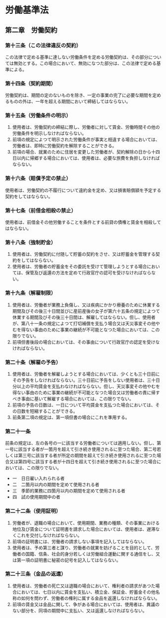 # 労働基準法

## 第二章　労働契約

### 第十三条（この法律違反の契約）

この法律で定める基準に達しない労働条件を定める労働契約は、その部分については無効とする。この場合において、無効になつた部分は、この法律で定める基準による。

### 第十四条（契約期間）

労働契約は、期間の定のないものを除き、一定の事業の完了に必要な期間を定めるものの外は、一年を超える期間において締結してはならない。

### 第十五条（労働条件の明示）

1. 使用者は、労働契約の締結に際し、労働者に対して賃金、労働時間その他の労働条件を明示しなければならない。
2. 前項の規定によつて明示された労働条件が事実と相違する場合においては、労働者は、即時に労働契約を解除することができる。
3. 前項の場合、就業のために住居を変更した労働者が、契約解除の日から十四日以内に帰郷する場合においては、使用者は、必要な旅費を負担しなければならない。

### 第十六条（賠償予定の禁止）

使用者は、労働契約の不履行について違約金を定め、又は損害賠償額を予定する契約をしてはならない。

### 第十七条（前借金相殺の禁止）

使用者は、前借金その他労働することを条件とする前貸の債権と賃金を相殺してはならない。

### 第十八条（強制貯金）

1. 使用者は、労働契約に付随して貯蓄の契約をさせ、又は貯蓄金を管理する契約をしてはならない。
2. 使用者は、労働者の貯蓄金をその委託を受けて管理しようとする場合においては、保管及び返還の方法を定めて行政官庁の認可を受けなければならない。

### 第十九条（解雇制限）

1. 使用者は、労働者が業務上負傷し、又は疾病にかかり療養のために休業する期間及びその後三十日間並びに産前産後の女子が第六十五条の規定によつて休業する期間及びその後三十日間は、解雇してはならない。但し、使用者が、第八十一条の規定によつて打切補償を支払う場合又は天災事変その他やむを得ない事由のために事業の継続が不可能となつた場合においては、この限りでない。
2. 前項但書後段の場合においては、その事由について行政官庁の認定を受けなければならない。

### 第二十条（解雇の予告）

1. 使用者は、労働者を解雇しようとする場合においては、少くとも三十日前にその予告をしなければならない。三十日前に予告をしない使用者は、三十日分以上の平均賃金を支払わなければならない。但し、天災事変その他やむを得ない事由のために事業の継続が不可能となつた場合又は労働者の責に帰すべき事由に基いて解雇する場合においては、この限りでない。
2. 前項の予告の日数は、一日について平均賃金を支払つた場合においては、その日数を短縮することができる。
3. 前条第二項の規定は、第一項但書の場合にこれを準用する。

### 第二十一条

前条の規定は、左の各号の一に該当する労働者については適用しない。但し、第一号に該当する者が一箇月を超えて引き続き使用されるに至つた場合、第二号若しくは第三号に該当する者が所定の期間を超えて引き続き使用されるに至つた場合又は第四号に該当する者が十四日を超えて引き続き使用されるに至つた場合においては、この限りでない。

- 一　日日雇い入れられる者
- 二　二箇月以内の期間を定めて使用される者
- 三　季節的業務に四箇月以内の期間を定めて使用される者
- 四　試の使用期間中の者

### 第二十二条（使用証明）

1. 労働者が、退職の場合において、使用期間、業務の種類、その事業における地位及び賃金について証明書を請求した場合においては、使用者は、遅滞なくこれを交付しなければならない。
2. 前項の証明書には、労働者の請求しない事項を記入してはならない。
3. 使用者は、予め第三者と謀り、労働者の就業を妨げることを目的として、労働者の国籍、信条、社会的身分若しくは労働組合運動に関する通信をし、又は第一項の証明書に秘密の記号を記入してはならない。

### 第二十三条（金品の返還）

1. 使用者は、労働者の死亡又は退職の場合において、権利者の請求があつた場合においては、七日以内に賃金を支払い、積立金、保証金、貯蓄金その他名称の如何を問わず、労働者の権利に属する金品を返還しなければならない。
2. 前項の賃金又は金品に関して、争がある場合においては、使用者は、異議のない部分を、同項の期間中に支払い、又は返還しなければならない。
